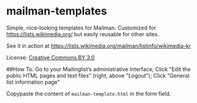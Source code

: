 mailman-templates
=================

Simple, nice-looking  templates for Mailman. Customized for https://lists.wikimedia.org/ but easily reusable for other sites.

See it in action at https://lists.wikimedia.org/mailman/listinfo/wikimedia-kr

License: [Creative Commons BY 3.0](https://creativecommons.org/licenses/by/3.0/)

##How To:
Go to your Mailinglist’s administrative Interface; Click "Edit the public HTML pages and text files" (right, above "Logout"); Click "General list information page"

Copypaste the content of `mailman-template.html` in the form field.

